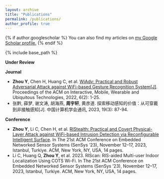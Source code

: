 ```yaml
---
layout: archive
title: "Publications"
permalink: /publications/
author_profile: true
---
```


{% if author.googlescholar %}
  You can also find my articles on <u><a href="{{author.googlescholar}}">my Google Scholar profile</a>.</u>
{% endif %}

{% include base_path %}


**Under Review**


**Journal**
- **Zhou Y**, Chen H, Huang C, et al. [WiAdv: Practical and Robust Adversarial Attack against WiFi-based Gesture Recognition System\[J\]](https://dl.acm.org/doi/abs/10.1145/3534618). Proceedings of the ACM on Interactive, Mobile, Wearable and Ubiquitous Technologies, 2022, 6(2): 1-25.
- 张黔, 薛梦, 谢文涛, 胡海燕, **周宇轩**, 黄彦道. 探索移动感知的价值：从可穿戴到非接触感知[J]. 中国计算机学会通讯, 2023, 19(3): 87-94.


**Conference**
- **Zhou Y**, Li C, Chen H, et al. [RIStealth: Practical and Covert Physical-Layer Attack against WiFi-based Intrusion Detection via Reconfigurable Intelligent Surface](https://doi.org/10.1145/3625687.3625790). In The 21st ACM Conference on Embedded Networked Sensor Systems (SenSys ’23), November 12–17, 2023, Istanbul, Turkiye. ACM, New York, NY, USA, 14 pages.
- Li C, Huang Q, **Zhou Y**, et al. 2023. RIScan: RIS-aided Multi-user Indoor Localization Using COTS Wi-Fi. In The 21st ACM Conference on Embedded Networked Sensor Systems (SenSys ’23), November 12–17, 2023, Istanbul, Turkiye. ACM, New York, NY, USA, 14 pages.

